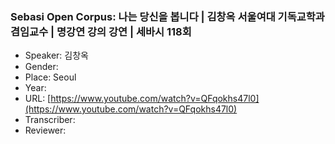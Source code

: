 ### Sebasi Open Corpus: 나는 당신을 봅니다 | 김창옥 서울여대 기독교학과 겸임교수 | 명강연 강의 강연 | 세바시 118회

- Speaker: 김창옥
- Gender: 
- Place: Seoul
- Year: 
- URL: [https://www.youtube.com/watch?v=QFqokhs47l0](https://www.youtube.com/watch?v=QFqokhs47l0)
- Transcriber: 
- Reviewer: 


